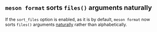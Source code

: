 ## `meson format` sorts `files()` arguments naturally

If the `sort_files` option is enabled, as it is by default, `meson format`
now sorts `files()` arguments [naturally](Style-guide.md#sorting-source-paths)
rather than alphabetically.
